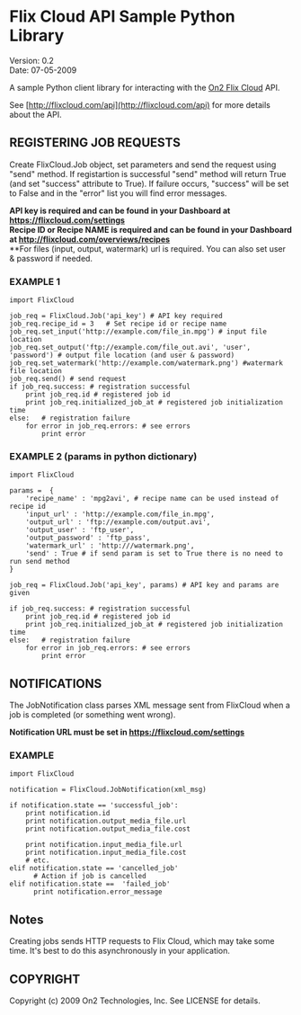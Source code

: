 Flix Cloud API Sample Python Library
====================================

Version: 0.2  
Date:    07-05-2009

A sample Python client library for interacting with the [On2 Flix Cloud](http://flixcloud.com) API.

See [http://flixcloud.com/api](http://flixcloud.com/api) for more details about the API.


REGISTERING JOB REQUESTS
------------------------
Create FlixCloud.Job object, set parameters and send the request using "send" method. If registartion is successful "send" method will return True (and set "success" attribute to True). If failure occurs, "success" will be set to False and in the "error" list you will find error messages.

 **API key is required and can be found in your Dashboard at https://flixcloud.com/settings**  
 **Recipe ID or Recipe NAME is required and can be found in your Dashboard at  http://flixcloud.com/overviews/recipes**  
 **For files  (input, output, watermark) url is required. You can also set user & password if needed.


### EXAMPLE 1
    
    import FlixCloud

    job_req = FlixCloud.Job('api_key') # API key required
    job_req.recipe_id = 3   # Set recipe id or recipe name
    job_req.set_input('http://example.com/file_in.mpg') # input file location
    job_req.set_output('ftp://example.com/file_out.avi', 'user', 'password') # output file location (and user & password)
    job_req.set_watermark('http://example.com/watermark.png') #watermark file location
    job_req.send() # send request
    if job_req.success: # registration successful
        print job_req.id # registered job id
        print job_req.initialized_job_at # registered job initialization time
    else:   # registration failure
        for error in job_req.errors: # see errors
            print error

### EXAMPLE 2 (params in python dictionary)

    import FlixCloud

    params =  {
        'recipe_name' : 'mpg2avi', # recipe name can be used instead of recipe id
        'input_url' : 'http://example.com/file_in.mpg',
        'output_url' : 'ftp://example.com/output.avi',
        'output_user' : 'ftp_user',
        'output_password' : 'ftp_pass',
        'watermark_url' : 'http:///watermark.png',
        'send' : True # if send param is set to True there is no need to run send method
    }

    job_req = FlixCloud.Job('api_key', params) # API key and params are given

    if job_req.success: # registration successful
        print job_req.id # registered job id
        print job_req.initialized_job_at # registered job initialization time
    else:   # registration failure
        for error in job_req.errors: # see errors
            print error



NOTIFICATIONS
----------------------
The JobNotification class parses XML message sent from FlixCloud when a job is completed (or something went wrong).

**Notification URL must be set in https://flixcloud.com/settings**  

### EXAMPLE

    import FlixCloud

    notification = FlixCloud.JobNotification(xml_msg)

    if notification.state == 'successful_job':
        print notification.id
        print notification.output_media_file.url
        print notification.output_media_file.cost

        print notification.input_media_file.url
        print notification.input_media_file.cost
        # etc.
    elif notification.state == 'cancelled_job'
          # Action if job is cancelled
    elif notification.state ==  'failed_job'
          print notification.error_message

## Notes

Creating jobs sends HTTP requests to Flix Cloud, which may take some time. It's best to do this asynchronously in your application.

## COPYRIGHT

Copyright (c) 2009 On2 Technologies, Inc. See LICENSE for details.

